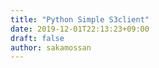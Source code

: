 ```yaml
---
title: "Python Simple S3client"
date: 2019-12-01T22:13:23+09:00
draft: false
author: sakamossan
---
```


